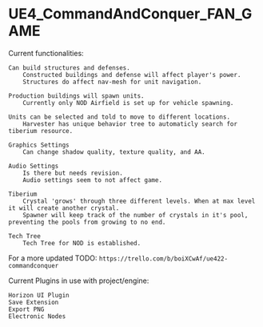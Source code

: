 # UE4_CommandAndConquer_FAN_GAME

Current functionalities:

	Can build structures and defenses. 
		Constructed buildings and defense will affect player's power.
		Structures do affect nav-mesh for unit navigation.
	
	Production buildings will spawn units.
		Currently only NOD Airfield is set up for vehicle spawning.
	
	Units can be selected and told to move to different locations.
		Harvester has unique behavior tree to automaticly search for tiberium resource.
	
	Graphics Settings
		Can change shadow quality, texture quality, and AA.
		
	Audio Settings
		Is there but needs revision.
		Audio settings seem to not affect game.
		
	Tiberium
		Crystal 'grows' through three different levels. When at max level it will create another crystal.
		Spawner will keep track of the number of crystals in it's pool, preventing the pools from growing to no end.
		
	Tech Tree
		Tech Tree for NOD is established.

For a more updated TODO:
```https://trello.com/b/boiXCwAf/ue422-commandconquer```

Current Plugins in use with project/engine:

	Horizon UI Plugin
	Save Extension
	Export PNG
	Electronic Nodes
	
			

